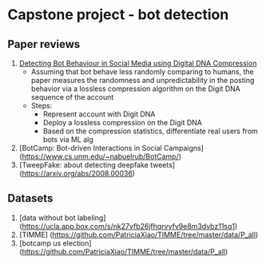 # Capstone project - bot detection
## Paper reviews
1. [Detecting Bot Behaviour in Social Media using Digital DNA Compression](http://ceur-ws.org/Vol-2563/aics_35.pdf)
   - Assuming that bot behave less randomly comparing to humans, the paper measures the randomness and unpredictability in the posting behavior via a lossless compression algorithm on the Digit DNA sequence of the account
   - Steps:
      - Represent account with Digit DNA
      - Deploy a lossless compression on the Digit DNA
      - Based on the compression statistics, differentiate real users from bots via ML alg
2. [BotCamp: Bot-driven Interactions in Social Campaigns] (https://www.cs.unm.edu/~nabuelrub/BotCamp/)
3. [TweepFake: about detecting deepfake tweets] (https://arxiv.org/abs/2008.00036)
## Datasets
1. [data without bot labeling] (https://ucla.app.box.com/s/nk27vfb26jfhqrvyfv9e8m3dvbz11sq1)
2. [TIMME] (https://github.com/PatriciaXiao/TIMME/tree/master/data/P_all)
3. [botcamp us election] (https://github.com/PatriciaXiao/TIMME/tree/master/data/P_all)
